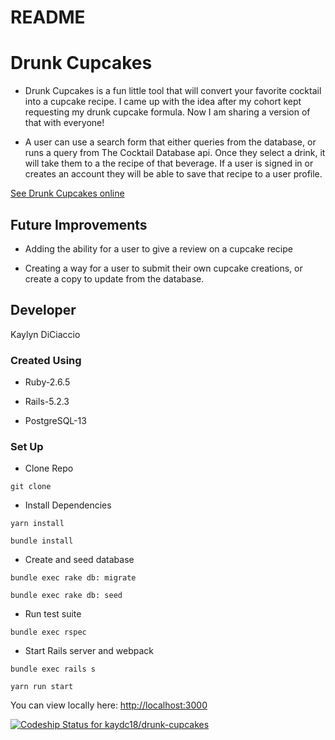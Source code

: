 # README

<h1>Drunk Cupcakes</h1>

* Drunk Cupcakes is a fun little tool that will convert your favorite cocktail into a cupcake recipe. I came up with the idea after my cohort kept requesting my drunk cupcake formula. Now I am sharing a version of that with everyone!


* A user can use a search form that either queries from the database, or runs a query from The Cocktail Database api. Once they select a drink, it will take them to a the recipe of that beverage. If a user is signed in or creates an account they will be able to save that recipe to a user profile.

[See Drunk Cupcakes online](https://drunkcupcakes.herokuapp.com)

<h2>Future Improvements</h2>

* Adding the ability for a user to give a review on a cupcake recipe

* Creating a way for a user to submit their own cupcake creations, or create a copy to update from the database.

<h2>Developer</h2>

Kaylyn DiCiaccio

<h3>Created Using</h3>

* Ruby-2.6.5

* Rails-5.2.3

* PostgreSQL-13

<h3>Set Up</h3>

* Clone Repo
```
git clone
```
* Install Dependencies
```
yarn install
```
```
bundle install
```
* Create and seed database
```
bundle exec rake db: migrate
```
```
bundle exec rake db: seed
```
* Run test suite
```
bundle exec rspec
```
* Start Rails server and webpack
```
bundle exec rails s
```
```
yarn run start
```
You can view locally here: <http://localhost:3000>





[![Codeship Status for kaydc18/drunk-cupcakes](https://app.codeship.com/projects/8ff21815-d233-475c-bb3c-b993fb09c548/status?branch=main)](https://app.codeship.com/projects/416577)

